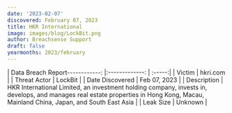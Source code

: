 ```yaml
---
date: '2023-02-07'
discovered: February 07, 2023
title: HKR International
image: images/blog/LockBit.png
author: Breachsense Support
draft: false
yearmonths: 2023/february
---
```


| Data Breach Report------------:     |:-------------:    | :-----:|
| Victim      | hkri.com      | 
| Threat Actor      | LockBit      | 
| Date Discovered      | Feb 07, 2023      | 
| Description      | HKR International Limited, an investment holding company, invests in, develops, and manages real estate properties in Hong Kong, Macau, Mainland China, Japan, and South East Asia      | 
| Leak Size      | Unknown      | 

